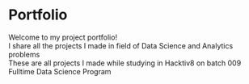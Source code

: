 # Portfolio 
Welcome to my project portfolio!    
I share all the projects I made in field of Data Science and Analytics problems   
These are all projects I made while studying in Hacktiv8 on batch 009 Fulltime Data Science Program

